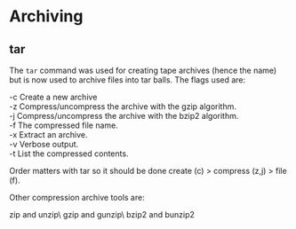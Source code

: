 Archiving
=========

tar
---

The `tar` command was used for creating tape archives (hence the name) but is now used to archive files into tar balls. The flags used are:

-c Create a new archive  
-z Compress/uncompress the archive with the gzip algorithm.  
-j Compress/uncompress the archive with the bzip2 algorithm.  
-f The compressed file name.  
-x Extract an archive.  
-v Verbose output.  
-t List the compressed contents.

Order matters with tar so it should be done create (c) > compress (z,j) > file (f).

Other compression archive tools are:

zip and unzip\ 
gzip and gunzip\ 
bzip2 and bunzip2
